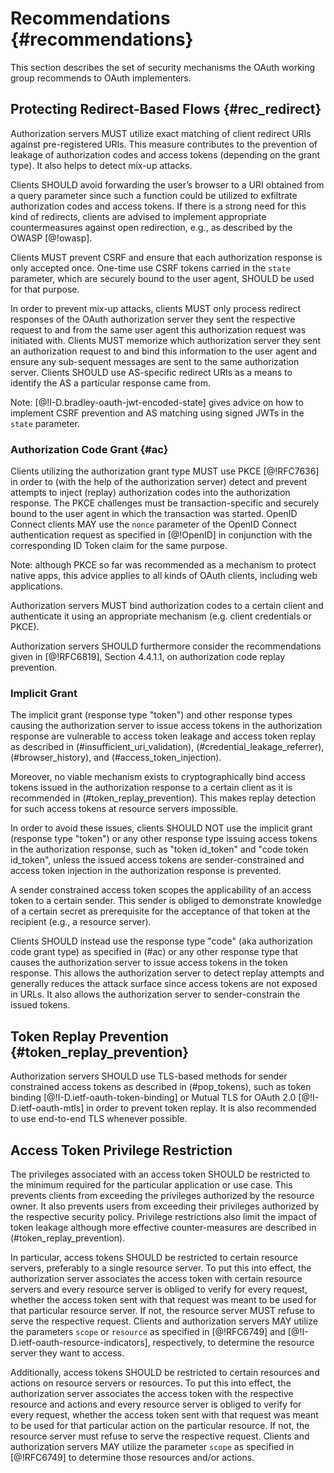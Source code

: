 # Recommendations {#recommendations}
    
This section describes the set of security mechanisms the OAuth
working group recommends to OAuth implementers.

## Protecting Redirect-Based Flows {#rec_redirect}

Authorization servers MUST utilize exact matching of client redirect
URIs against pre-registered URIs. This measure contributes to the
prevention of leakage of authorization codes and access tokens
(depending on the grant type). It also helps to detect mix-up attacks.

Clients SHOULD avoid forwarding the user’s browser to a URI obtained
from a query parameter since such a function could be utilized to
exfiltrate authorization codes and access tokens. If there is a strong
need for this kind of redirects, clients are advised to implement
appropriate countermeasures against open redirection, e.g., as
described by the OWASP [@!owasp].


Clients MUST prevent CSRF and ensure that each authorization response
is only accepted once. One-time use CSRF tokens carried in the `state`
parameter, which are securely bound to the user agent, SHOULD be used
for that purpose.
        

In order to prevent mix-up attacks, clients MUST only process redirect
responses of the OAuth authorization server they sent the respective
request to and from the same user agent this authorization request was
initiated with. Clients MUST memorize which authorization server they
sent an authorization request to and bind this information to the user
agent and ensure any sub-sequent messages are sent to the same
authorization server. Clients SHOULD use AS-specific redirect URIs as
a means to identify the AS a particular response came from.
 

Note: [@!I-D.bradley-oauth-jwt-encoded-state] gives advice on how to
implement CSRF prevention and AS matching using signed JWTs in the
`state` parameter. 

### Authorization Code Grant {#ac}

Clients utilizing the authorization grant type MUST use PKCE
[@!RFC7636] in order to (with the help of the authorization server)
detect and prevent attempts to inject (replay) authorization codes
into the authorization response. The PKCE challenges must be
transaction-specific and securely bound to the user agent in which the
transaction was started. OpenID Connect clients MAY use the `nonce`
parameter of the OpenID Connect authentication request as specified in
[@!OpenID] in conjunction with the corresponding ID Token claim for
the same purpose.

Note: although PKCE so far was recommended as a mechanism to protect
native apps, this advice applies to all kinds of OAuth clients,
including web applications.

Authorization servers MUST bind authorization codes to a certain
client and authenticate it using an appropriate mechanism (e.g. client
credentials or PKCE).

Authorization servers SHOULD furthermore consider the recommendations
given in [@!RFC6819], Section 4.4.1.1, on authorization code replay
prevention.

### Implicit Grant
    
The implicit grant (response type "token") and other response types
causing the authorization server to issue access tokens in the
authorization response are vulnerable to access token leakage and
access token replay as described in (#insufficient_uri_validation),
(#credential_leakage_referrer), (#browser_history), and
(#access_token_injection).
    
Moreover, no viable mechanism exists to cryptographically bind access
tokens issued in the authorization response to a certain client as it
is recommended in (#token_replay_prevention). This makes replay
detection for such access tokens at resource servers impossible.
    
In order to avoid these issues, clients SHOULD NOT use the implicit
grant (response type "token") or any other response type issuing
access tokens in the authorization response, such as "token id\_token"
and "code token id\_token", unless the issued access tokens are
sender-constrained and access token injection in the authorization
response is prevented. 
 
A sender constrained access token scopes the applicability of an access
token to a certain sender. This sender is obliged to demonstrate knowledge
of a certain secret as prerequisite for the acceptance of that token at
the recipient (e.g., a resource server).

Clients SHOULD instead use the response type "code" (aka authorization code
grant type) as specified in (#ac) or any other response type that
causes the authorization server to issue access tokens in the token response.
This allows the authorization server to detect replay attempts and 
generally reduces the attack surface since access tokens are not exposed in URLs. It also allows the authorization server to sender-constrain the issued tokens.

## Token Replay Prevention {#token_replay_prevention}

Authorization servers SHOULD use TLS-based methods for sender constrained access 
tokens as described in  (#pop_tokens), such as token 
binding [@!I-D.ietf-oauth-token-binding] or Mutual TLS for 
OAuth 2.0 [@!I-D.ietf-oauth-mtls] in order to prevent token replay. 
It is also recommended to use end-to-end TLS whenever possible.

## Access Token Privilege Restriction

The privileges associated with an access token SHOULD be restricted to the
minimum required for the particular application or use case. This prevents
clients from exceeding the privileges authorized by the resource owner. It also
prevents users from exceeding their privileges authorized by the respective
security policy. Privilege restrictions also limit the impact of token leakage
although more effective counter-measures are described in 
(#token_replay_prevention).

In particular, access tokens SHOULD be restricted to certain resource servers, 
preferably to a single resource server. To put this into effect, the authorization server
associates the access token with certain resource servers and every resource server 
is obliged to verify for every request, whether the access token sent with that request 
was meant to be used for that particular resource server.  If not, the resource server 
MUST refuse to serve the respective request. Clients and authorization servers MAY 
utilize the parameters 
`scope` or `resource` as 
specified in [@!RFC6749] and 
[@!I-D.ietf-oauth-resource-indicators], respectively, to determine
the resource server they want to access.

Additionally, access tokens SHOULD be restricted to certain resources
and actions on resource servers or resources. To put this into effect,
the authorization server associates the access token with the
respective resource and actions and every resource server is obliged
to verify for every request, whether the access token sent with that
request was meant to be used for that particular action on the
particular resource. If not, the resource server must refuse to serve
the respective request. Clients and authorization servers MAY utilize
the parameter `scope` as specified in [@!RFC6749] to determine those
resources and/or actions.


